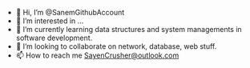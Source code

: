 - 👋 Hi, I’m @SanemGithubAccount
- 👀 I’m interested in ...
- 🌱 I’m currently learning data structures and system managements in software development. 
- 💞️ I’m looking to collaborate on network, database, web stuff.
- 📫 How to reach me SayenCrusher@outlook.com

<!---
SanemGithubAccount/SanemGithubAccount is a ✨ special ✨ repository because its `README.md` (this file) appears on your GitHub profile.
You can click the Preview link to take a look at your changes.
--->
